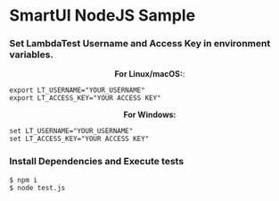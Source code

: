 # SmartUI NodeJS Sample

### Set LambdaTest Username and Access Key in environment variables.

<p align="center">
   <b>For Linux/macOS:</b>:
 
```
export LT_USERNAME="YOUR_USERNAME"
export LT_ACCESS_KEY="YOUR ACCESS KEY"
```

<p align="center">
   <b>For Windows:</b>

```
set LT_USERNAME="YOUR_USERNAME"
set LT_ACCESS_KEY="YOUR ACCESS KEY"
```

### Install Dependencies and Execute tests


```
$ npm i
$ node test.js

```
